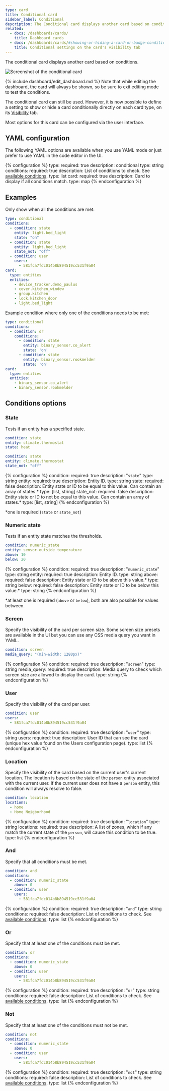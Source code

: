 ```yaml
---
type: card
title: Conditional card
sidebar_label: Conditional
description: The Conditional card displays another card based on conditions.
related:
  - docs: /dashboards/cards/
    title: Dashboard cards
  - docs: /dashboards/cards/#showing-or-hiding-a-card-or-badge-conditionally
    title: Conditional settings on the card's visibility tab
---
```


The conditional card displays another card based on conditions.

![Screenshot of the conditional card](/images/dashboards/conditional_card.gif)

{% include dashboard/edit_dashboard.md %}
Note that while editing the dashboard, the card will always be shown, so be sure to exit editing mode to test the conditions.

The conditional card can still be used. However, it is now possible to define a setting to show or hide a card conditionally directly on each card type, on its [Visibility](/dashboards/cards/#showing-or-hiding-a-card-or-badge-conditionally) tab.

Most options for this card can be configured via the user interface.

## YAML configuration

The following YAML options are available when you use YAML mode or just prefer to use YAML in the code editor in the UI.

{% configuration %}
type:
  required: true
  description: conditional
  type: string
conditions:
  required: true
  description: List of conditions to check. See [available conditions](#conditions-options).
  type: list
card:
  required: true
  description: Card to display if all conditions match.
  type: map
{% endconfiguration %}

## Examples

Only show when all the conditions are met:

```yaml
type: conditional
conditions:
  - condition: state
    entity: light.bed_light
    state: "on"
  - condition: state
    entity: light.bed_light
    state_not: "off"
  - condition: user
    users:
      - 581fca7fdc014b8b894519cc531f9a04
card:
  type: entities
  entities:
    - device_tracker.demo_paulus
    - cover.kitchen_window
    - group.kitchen
    - lock.kitchen_door
    - light.bed_light
```

Example condition where only one of the conditions needs to be met:

```yaml
type: conditional
conditions:
  - condition: or
    conditions:
      - condition: state
        entity: binary_sensor.co_alert
        state: 'on'
      - condition: state
        entity: binary_sensor.rookmelder
        state: 'on'
card:
  type: entities
  entities:
    - binary_sensor.co_alert
    - binary_sensor.rookmelder
```

## Conditions options

### State

Tests if an entity has a specified state.

```yaml
condition: state
entity: climate.thermostat
state: heat
```

```yaml
condition: state
entity: climate.thermostat
state_not: "off"
```

{% configuration %}
condition:
  required: true
  description: "`state`"
  type: string
entity:
  required: true
  description: Entity ID.
  type: string
state:
  required: false
  description: Entity state or ID to be equal to this value. Can contain an array of states.*
  type: [list, string]
state_not:
  required: false
  description: Entity state or ID to not be equal to this value. Can contain an array of states.*
  type: [list, string]
{% endconfiguration %}

*one is required (`state` or `state_not`)

### Numeric state

Tests if an entity state matches the thresholds.

```yaml
condition: numeric_state
entity: sensor.outside_temperature
above: 10
below: 20
```

{% configuration %}
condition:
  required: true
  description: "`numeric_state`"
  type: string
entity:
  required: true
  description: Entity ID.
  type: string
above:
  required: false
  description: Entity state or ID to be above this value.*
  type: string
below:
  required: false
  description: Entity state or ID to be below this value.*
  type: string
{% endconfiguration %}

*at least one is required (`above` or `below`), both are also possible for values between.

### Screen

Specify the visibility of the card per screen size. Some screen size presets are available in the UI but you can use any CSS media query you want in YAML.

```yaml
condition: screen
media_query: "(min-width: 1280px)"
```

{% configuration %}
condition:
  required: true
  description: "`screen`"
  type: string
media_query:
  required: true
  description: Media query to check which screen size are allowed to display the card.
  type: string
{% endconfiguration %}

### User

Specify the visibility of the card per user.

```yaml
condition: user
users:
  - 581fca7fdc014b8b894519cc531f9a04
```

{% configuration %}
condition:
  required: true
  description: "`user`"
  type: string
users:
  required: true
  description: User ID that can see the card (unique hex value found on the Users configuration page).
  type: list
{% endconfiguration %}

### Location

Specify the visibility of the card based on the current user's current location. The location is based on the state of the `person` entity associated with the current user. If the current user does not have a `person` entity, this condition will always resolve to false.

```yaml
condition: location
locations:
  - home
  - Home Neigborhood
```

{% configuration %}
condition:
  required: true
  description: "`location`"
  type: string
locations:
  required: true
  description: A list of zones, which if any match the current state of the `person`, will cause this condition to be true. 
  type: list
{% endconfiguration %}

### And

Specify that all conditions must be met.

```yaml
condition: and
conditions:
  - condition: numeric_state
    above: 0
  - condition: user
    users:
      - 581fca7fdc014b8b894519cc531f9a04
```

{% configuration %}
condition:
  required: true
  description: "`and`"
  type: string
conditions:
  required: false
  description: List of conditions to check. See [available conditions](#conditions-options).
  type: list
{% endconfiguration %}

### Or

Specify that at least one of the conditions must be met.

```yaml
condition: or
conditions:
  - condition: numeric_state
    above: 0
  - condition: user
    users:
      - 581fca7fdc014b8b894519cc531f9a04
```

{% configuration %}
condition:
  required: true
  description: "`or`"
  type: string
conditions:
  required: false
  description: List of conditions to check. See [available conditions](#conditions-options).
  type: list
{% endconfiguration %}

### Not

Specify that at least one of the conditions must not be met.

```yaml
condition: not
conditions:
  - condition: numeric_state
    above: 0
  - condition: user
    users:
      - 581fca7fdc014b8b894519cc531f9a04
```

{% configuration %}
condition:
  required: true
  description: "`not`"
  type: string
conditions:
  required: false
  description: List of conditions to check. See [available conditions](#conditions-options).
  type: list
{% endconfiguration %}
